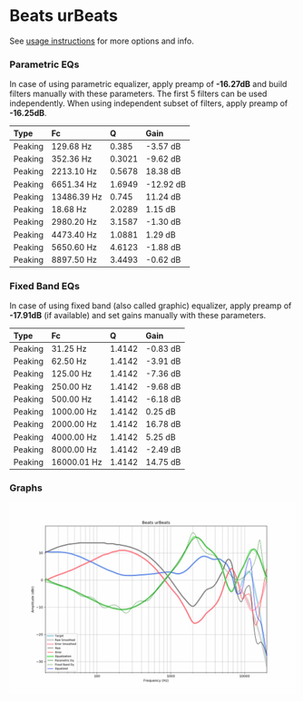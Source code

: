 # Beats urBeats
See [usage instructions](https://github.com/jaakkopasanen/AutoEq#usage) for more options and info.

### Parametric EQs
In case of using parametric equalizer, apply preamp of **-16.27dB** and build filters manually
with these parameters. The first 5 filters can be used independently.
When using independent subset of filters, apply preamp of **-16.25dB**.

| Type    | Fc          |      Q | Gain      |
|:--------|:------------|:-------|:----------|
| Peaking | 129.68 Hz   | 0.385  | -3.57 dB  |
| Peaking | 352.36 Hz   | 0.3021 | -9.62 dB  |
| Peaking | 2213.10 Hz  | 0.5678 | 18.38 dB  |
| Peaking | 6651.34 Hz  | 1.6949 | -12.92 dB |
| Peaking | 13486.39 Hz | 0.745  | 11.24 dB  |
| Peaking | 18.68 Hz    | 2.0289 | 1.15 dB   |
| Peaking | 2980.20 Hz  | 3.1587 | -1.30 dB  |
| Peaking | 4473.40 Hz  | 1.0881 | 1.29 dB   |
| Peaking | 5650.60 Hz  | 4.6123 | -1.88 dB  |
| Peaking | 8897.50 Hz  | 3.4493 | -0.62 dB  |

### Fixed Band EQs
In case of using fixed band (also called graphic) equalizer, apply preamp of **-17.91dB**
(if available) and set gains manually with these parameters.

| Type    | Fc          |      Q | Gain     |
|:--------|:------------|:-------|:---------|
| Peaking | 31.25 Hz    | 1.4142 | -0.83 dB |
| Peaking | 62.50 Hz    | 1.4142 | -3.91 dB |
| Peaking | 125.00 Hz   | 1.4142 | -7.36 dB |
| Peaking | 250.00 Hz   | 1.4142 | -9.68 dB |
| Peaking | 500.00 Hz   | 1.4142 | -6.18 dB |
| Peaking | 1000.00 Hz  | 1.4142 | 0.25 dB  |
| Peaking | 2000.00 Hz  | 1.4142 | 16.78 dB |
| Peaking | 4000.00 Hz  | 1.4142 | 5.25 dB  |
| Peaking | 8000.00 Hz  | 1.4142 | -2.49 dB |
| Peaking | 16000.01 Hz | 1.4142 | 14.75 dB |

### Graphs
![](./Beats%20urBeats.png)